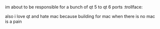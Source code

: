 im about to be responsible for a bunch of qt 5 to qt 6 ports :trollface:

also i love qt and hate mac because building for mac when there is no mac is a pain
